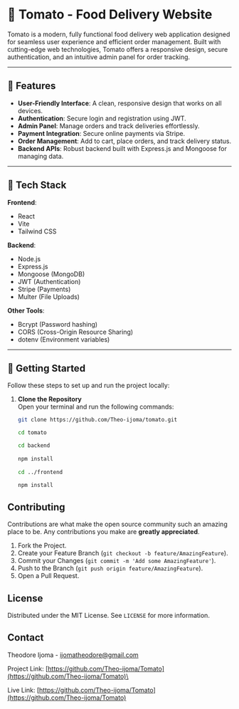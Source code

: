# 🍅 Tomato - Food Delivery Website

Tomato is a modern, fully functional food delivery web application designed for seamless user experience and efficient order management. Built with cutting-edge web technologies, Tomato offers a responsive design, secure authentication, and an intuitive admin panel for order tracking.

---

## 🌟 Features

- **User-Friendly Interface**: A clean, responsive design that works on all devices.
- **Authentication**: Secure login and registration using JWT.
- **Admin Panel**: Manage orders and track deliveries effortlessly.
- **Payment Integration**: Secure online payments via Stripe.
- **Order Management**: Add to cart, place orders, and track delivery status.
- **Backend APIs**: Robust backend built with Express.js and Mongoose for managing data.

---

## 🔧 Tech Stack

**Frontend**:
- React
- Vite
- Tailwind CSS

**Backend**:
- Node.js
- Express.js
- Mongoose (MongoDB)
- JWT (Authentication)
- Stripe (Payments)
- Multer (File Uploads)

**Other Tools**:
- Bcrypt (Password hashing)
- CORS (Cross-Origin Resource Sharing)
- dotenv (Environment variables)

---

## 🚀 Getting Started

Follow these steps to set up and run the project locally:

1. **Clone the Repository**  
   Open your terminal and run the following commands:
   ```bash
   git clone https://github.com/Theo-ijoma/tomato.git

   cd tomato

   cd backend
  
   npm install
  
   cd ../frontend

   npm install


## Contributing
Contributions are what make the open source community such an amazing place to be. Any contributions you make are **greatly appreciated**.

1. Fork the Project.
2. Create your Feature Branch (`git checkout -b feature/AmazingFeature`).
3. Commit your Changes (`git commit -m 'Add some AmazingFeature'`).
4. Push to the Branch (`git push origin feature/AmazingFeature`).
5. Open a Pull Request.

## License
Distributed under the MIT License. See `LICENSE` for more information.

## Contact
Theodore Ijoma - [ijomatheodore@gmail.com](mailto:ijomatheodore@gmail.com)

Project Link: [https://github.com/Theo-ijoma/Tomato](https://github.com/Theo-ijoma/Tomato)\


Live Link: [https://github.com/Theo-ijoma/Tomato](https://github.com/Theo-ijoma/Tomato)
